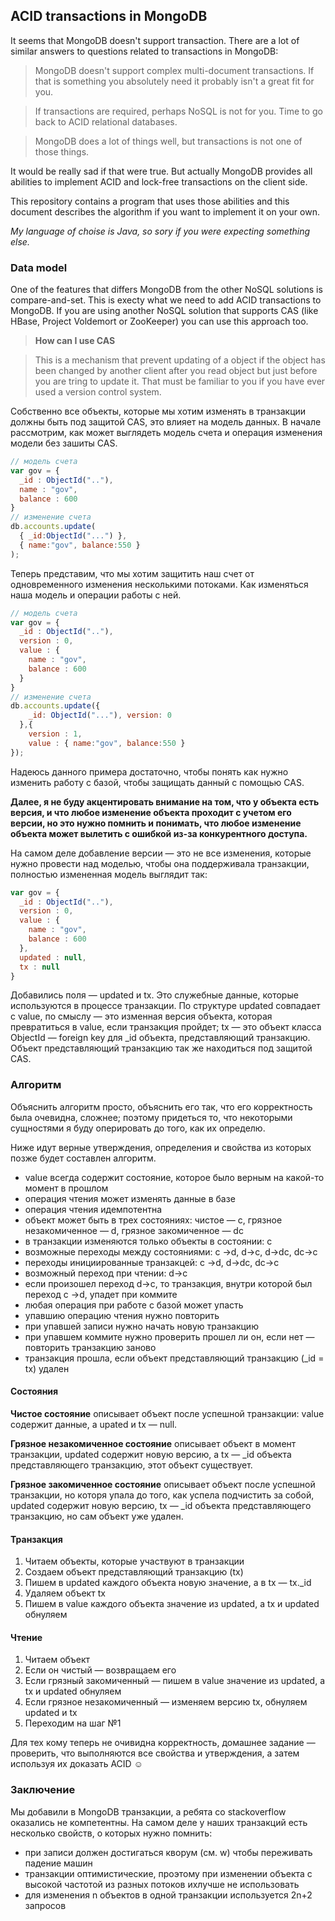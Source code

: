 ## ACID transactions in MongoDB

It seems that MongoDB doesn't support transaction. There are a lot of similar answers to questions
related to transactions in MongoDB:

> MongoDB doesn't support complex multi-document transactions. If that is something you absolutely 
need it probably isn't a great fit for you.

> If transactions are required, perhaps NoSQL is not for you. Time to go back to ACID relational databases.

> MongoDB does a lot of things well, but transactions is not one of those things.

It would be really sad if that were true. But actually MongoDB provides all abilities to implement ACID and 
lock-free transactions on the client side. 

This repository contains a program that uses those abilities and this document describes the algorithm if you
want to implement it on your own. 

*My language of choise is Java, so sory if you were expecting something else.*

### Data model

One of the features that differs MongoDB from the other NoSQL solutions is compare-and-set.
This is execty what we need to add ACID transactions to MongoDB. If you are using another NoSQL solution
that supports CAS (like HBase, Project Voldemort or ZooKeeper) you can use this approach too.

> **How can I use CAS**

> This is a mechanism that prevent updating of a object if the object has been changed by another client after
you read object but just before you are tring to update it. That must be familiar to you if you have ever used a 
version control system.


Собственно все объекты, которые мы хотим изменять в транзакции должны быть под защитой CAS, это влияет на 
модель данных. В начале рассмотрим, как может выглядеть модель счета и операция изменения модели без зашиты CAS. 

```javascript
// модель счета
var gov = {
  _id : ObjectId(".."),
  name : "gov",
  balance : 600
}
// изменение счета
db.accounts.update( 
  { _id:ObjectId("...") }, 
  { name:"gov", balance:550 }
);
```

Теперь представим, что мы хотим защитить наш счет от одновременного изменения несколькими потоками. 
Как изменяться наша модель и операции работы с ней.

```javascript
// модель счета
var gov = {
  _id : ObjectId(".."),
  version : 0,
  value : {
    name : "gov",
    balance : 600
  }
}
// изменение счета
db.accounts.update({ 
    _id: ObjectId("..."), version: 0
  },{ 
    version : 1, 
    value : { name:"gov", balance:550 } 
});
```

Надеюсь данного примера достаточно, чтобы понять как нужно изменить работу с базой, чтобы 
защищать данный с помощью CAS.

**Далее, я не буду акцентировать внимание на том, что у объекта есть версия, и что любое изменение 
объекта проходит с учетом его версии, но это нужно помнить и понимать, что любое изменение объекта 
может вылетить с ошибкой из-за конкурентного доступа.**

На самом деле добавление версии — это не все изменения, которые нужно провести над моделью, чтобы 
она поддерживала транзакции, полностью измененная модель выглядит так:

```javascript
var gov = {
  _id : ObjectId(".."),
  version : 0,
  value : {
    name : "gov",
    balance : 600
  },
  updated : null,
  tx : null
}
```

Добавились поля — updated и tx. Это служебные данные, которые используются в процессе транзакции. 
По структуре updated совпадает с value, по смыслу — это изменная версия объекта, которая превратиться 
в value, если транзакция пройдет; tx — это объект класса ObjectId — foreign key для _id объекта, 
представляющий транзакцию. Объект представляющий транзакцию так же находиться под защитой CAS.

### Алгоритм

Объяснить алгоритм просто, объяснить его так, что его корректность была очевидна, сложнее; 
поэтому придеться то, что некоторыми сущностями я буду оперировать до того, как их определю.

Ниже идут верные утверждения, определения и свойства из которых позже будет составлен алгоритм.

- value всегда содержит состояние, которое было верным на какой-то момент в прошлом
- операция чтения может изменять данные в базе
- операция чтения идемпотентна
- объект может быть в трех состояниях: чистое — c, грязное незакомиченное — d, грязное закомиченное — dc
- в транзакции изменяются только объекты в состоянии: c
- возможные переходы между состояниями: c →d, d→c, d→dc, dc→c
- переходы инициированные транзакцей: c →d, d→dc, dc→c
- возможный переход при чтении: d→c
- если произошел переход d→c, то транзакция, внутри которой был переход c →d, упадет при коммите
- любая операция при работе с базой может упасть
- упавшию операцию чтения нужно повторить
- при упавшей записи нужно начать новую транзакцию
- при упавшем коммите нужно проверить прошел ли он, если нет — повторить транзакцию заново
- транзакция прошла, если объект представляющий транзакцию (_id = tx) удален

#### Состояния

**Чистое состояние** описывает объект после успешной транзакции: value содержит данные, а upated и tx — null.

**Грязное незакомиченное состояние** описывает объект в момент транзакции, updated содержит новую 
версию, а tx — _id объекта представляющего транзакцию, этот объект существует.

**Грязное закомиченное состояние** описывает объект после успешной транзакции, но которя упала до того, 
как успела подчистить за собой, updated содержит новую версию, tx — _id объекта представляющего транзакцию, 
но сам объект уже удален.

#### Транзакция

1. Читаем объекты, которые участвуют в транзакции
2. Создаем объект представляющий транзакцию (tx)
3. Пишем в updated каждого объекта новую значение, а в tx — tx._id
4. Удаляем объект tx
5. Пишем в value каждого объекта значение из updated, а tx и updated обнуляем

#### Чтение

1. Читаем объект
2. Если он чистый — возвращаем его
3. Если грязный закомиченный — пишем в value значение из updated, а tx и updated обнуляем
4. Если грязное незакомиченный — изменяем версию tx, обнуляем updated и tx
5. Переходим на шаг №1

Для тех кому теперь не очивидна корректность, домашнее задание — проверить, что выполняются все 
свойства и утверждения, а затем используя их доказать ACID ☺

### Заключение

Мы добавили в MongoDB транзакции, а ребята со stackoverflow оказались не компетентны. На самом деле 
у наших транзакций есть несколько свойств, о которых нужно помнить:
- при записи должен достигаться кворум (см. w) чтобы переживать падение машин
- транзакции оптимистические, проэтому при изменении объекта с высокой частотой из 
  разных потоков ихлучше не использовать
- для изменения n объектов в одной транзакции используется 2n+2 запросов 

